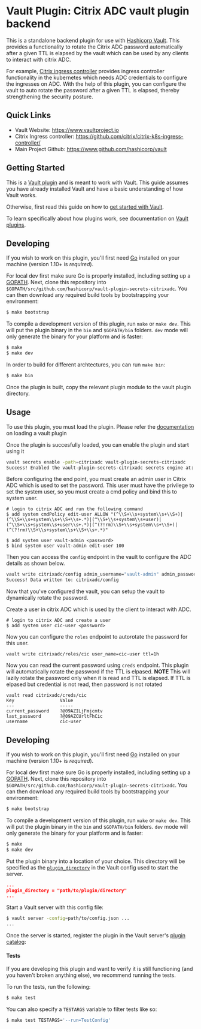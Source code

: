 # Vault Plugin: Citrix ADC vault plugin backend

This is a standalone backend plugin for use with [Hashicorp Vault](https://www.github.com/hashicorp/vault). This provides a functionality to rotate the Citrix ADC password automatically after a given TTL is elapsed by the vault which can be used by any clients to interact with citrix ADC. 

For example, [Citrix ingress controller](https://github.com/citrix/citrix-k8s-ingress-controller/) provides ingress controller functionality in the kubernetes which needs ADC credentials to configure the ingresses on ADC. With the help of this plugin, you can configure the vault to auto rotate the password after a given TTL is elapsed, thereby strengthening the security posture. 


## Quick Links
- Vault Website: https://www.vaultproject.io
- Citrix Ingress controller: https://github.com/citrix/citrix-k8s-ingress-controller/
- Main Project Github: https://www.github.com/hashicorp/vault

## Getting Started

This is a [Vault plugin](https://www.vaultproject.io/docs/internals/plugins.html)
and is meant to work with Vault. This guide assumes you have already installed Vault
and have a basic understanding of how Vault works.

Otherwise, first read this guide on how to [get started with Vault](https://www.vaultproject.io/intro/getting-started/install.html).

To learn specifically about how plugins work, see documentation on [Vault plugins](https://www.vaultproject.io/docs/internals/plugins.html).

## Developing

If you wish to work on this plugin, you'll first need
[Go](https://www.golang.org) installed on your machine
(version 1.10+ is *required*).

For local dev first make sure Go is properly installed, including
setting up a [GOPATH](https://golang.org/doc/code.html#GOPATH).
Next, clone this repository into
`$GOPATH/src/github.com/hashicorp/vault-plugin-secrets-citrixadc`.
You can then download any required build tools by bootstrapping your
environment:

```sh
$ make bootstrap
```

To compile a development version of this plugin, run `make` or `make dev`.
This will put the plugin binary in the `bin` and `$GOPATH/bin` folders. `dev`
mode will only generate the binary for your platform and is faster:

```sh
$ make
$ make dev
```

In order to build for different archtectures, you can run `make bin`:
```sh
$ make bin
```
Once the plugin is built, copy the relevant plugin module to the vault plugin directory.


## Usage



To use this plugin, you must load the plugin. Please refer the [documentation](https://www.vaultproject.io/docs/internals/plugins) on loading a vault plugin

Once the plugin is succesfully loaded, you can enable the plugin and start using it

```sh
vault secrets enable -path=citrixadc vault-plugin-secrets-citrixadc
Success! Enabled the vault-plugin-secrets-citrixadc secrets engine at: citrixadc/
```

Before configuring the end point, you must create an admin user in Citrix ADC which is used to set the password. This user must have the privilege to set the system user, so you must create a cmd policy and bind this to system user. 

```
# login to citrix ADC and run the following command
$ add system cmdPolicy edit-user ALLOW "(^\\S+\\s+system\\s+\\S+)|(^\\S+\\s+system\\s+\\S+\\s+.*)|(^\\S+\\s+system\\s+user)|(^\\S+\\s+system\\s+user\\s+.*)|(^(?!rm)\\S+\\s+system\\s+\\S+)|(^(?!rm)\\S+\\s+system\\s+\\S+\\s+.*)"

$ add system user vault-admin <password>
$ bind system user vault-admin edit-user 100 
```


Then you can access the `config` endpoint in the vault to configure the ADC details as shown below. 

```sh 
vault write citrixadc/config admin_username="vault-admin" admin_password=<password> insecure_tls=true url="https://x.x.x.x" max_ttl=24h ttl=1h
Success! Data written to: citrixadc/config
```

Now that you've configured the vault, you can setup the vault to dynamically rotate the password. 

Create a user in citrix ADC which is used by the client to interact with ADC.

```
# login to citrix ADC and create a user
$ add system user cic-user <password>
```
Now you can configure the `roles` endpoint to autorotate the password for this user. 

```
vault write citrixadc/roles/cic user_name=cic-user ttl=1h
```

Now you can read the current password using `creds` endpoint. This plugin will automatically rotate the password if the TTL is elpased. 
**NOTE** This will lazily rotate the password only when it is read and TTL is elapsed. If TTL is elpased but credential is not read, then password is not rotated

```
vault read citrixadc/creds/cic
Key                 Value
---                 -----
current_password    ?@09AZILjFmjcmtv
last_password       ?@09AZCUrltFhCic
username            cic-user
```

## Developing

If you wish to work on this plugin, you'll first need
[Go](https://www.golang.org) installed on your machine
(version 1.10+ is *required*).

For local dev first make sure Go is properly installed, including
setting up a [GOPATH](https://golang.org/doc/code.html#GOPATH).
Next, clone this repository into
`$GOPATH/src/github.com/hashicorp/vault-plugin-secrets-citrixadc`.
You can then download any required build tools by bootstrapping your
environment:

```sh
$ make bootstrap
```

To compile a development version of this plugin, run `make` or `make dev`.
This will put the plugin binary in the `bin` and `$GOPATH/bin` folders. `dev`
mode will only generate the binary for your platform and is faster:

```sh
$ make
$ make dev
```

Put the plugin binary into a location of your choice. This directory
will be specified as the [`plugin_directory`](https://www.vaultproject.io/docs/configuration/index.html#plugin_directory)
in the Vault config used to start the server.

```json
...
plugin_directory = "path/to/plugin/directory"
...
```

Start a Vault server with this config file:
```sh
$ vault server -config=path/to/config.json ...
...
```

Once the server is started, register the plugin in the Vault server's [plugin catalog](https://www.vaultproject.io/docs/internals/plugins.html#plugin-catalog):


#### Tests

If you are developing this plugin and want to verify it is still
functioning (and you haven't broken anything else), we recommend
running the tests.

To run the tests, run the following:

```sh
$ make test
```

You can also specify a `TESTARGS` variable to filter tests like so:

```sh
$ make test TESTARGS='--run=TestConfig'
```
